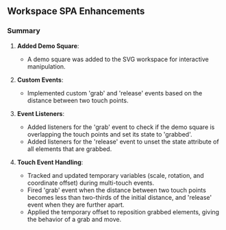 ## Workspace SPA Enhancements

### Summary

1. **Added Demo Square**:
   - A demo square was added to the SVG workspace for interactive manipulation.

2. **Custom Events**:
   - Implemented custom 'grab' and 'release' events based on the distance between two touch points.

3. **Event Listeners**:
   - Added listeners for the 'grab' event to check if the demo square is overlapping the touch points and set its state to 'grabbed'.
   - Added listeners for the 'release' event to unset the state attribute of all elements that are grabbed.

4. **Touch Event Handling**:
   - Tracked and updated temporary variables (scale, rotation, and coordinate offset) during multi-touch events.
   - Fired 'grab' event when the distance between two touch points becomes less than two-thirds of the initial distance, and 'release' event when they are further apart.
   - Applied the temporary offset to reposition grabbed elements, giving the behavior of a grab and move.